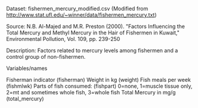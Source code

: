Dataset:  fishermen_mercury_modified.csv
(Modified from http://www.stat.ufl.edu/~winner/data/fishermen_mercury.txt)

Source: N.B. Al-Majed and M.R. Preston (2000). "Factors Influencing the Total
Mercury and Methyl Mercury in the Hair of Fishermen in Kuwait," 
Environmental Pollution, Vol. 109, pp. 239-250

Description: Factors related to mercury levels among fishermen and a control
group of non-fishermen.

Variables/names

Fisherman indicator     (fisherman)
Weight in kg            (weight)
Fish meals per week     (fishmlwk)
Parts of fish consumed: (fishpart)
    0=none,
    1=muscle tissue only,
    2=mt and sometimes whole fish,
    3=whole fish
Total Mercury in mg/g   (total_mercury)
